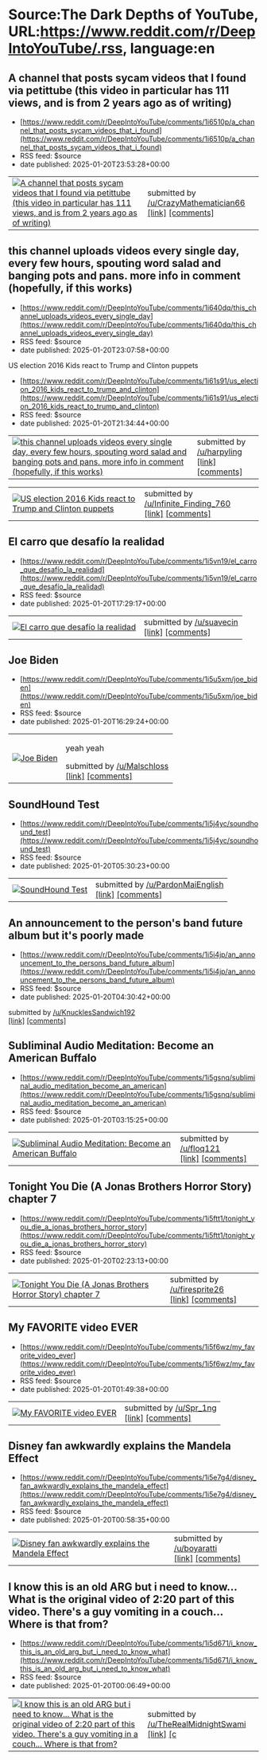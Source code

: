 # Source:The Dark Depths of YouTube, URL:https://www.reddit.com/r/DeepIntoYouTube/.rss, language:en

## A channel that posts sycam videos that I found via petittube (this video in particular has 111 views, and is from 2 years ago as of writing)
 - [https://www.reddit.com/r/DeepIntoYouTube/comments/1i6510p/a_channel_that_posts_sycam_videos_that_i_found](https://www.reddit.com/r/DeepIntoYouTube/comments/1i6510p/a_channel_that_posts_sycam_videos_that_i_found)
 - RSS feed: $source
 - date published: 2025-01-20T23:53:28+00:00

<table> <tr><td> <a href="https://www.reddit.com/r/DeepIntoYouTube/comments/1i6510p/a_channel_that_posts_sycam_videos_that_i_found/"> <img src="https://external-preview.redd.it/uKmwLtNCG_ue20mr2GAZKwh5KJYR3c1sWYJvwxhWBR8.jpg?width=320&amp;crop=smart&amp;auto=webp&amp;s=fcce27f753ac9e5c01fba02b67374c7bd91629d2" alt="A channel that posts sycam videos that I found via petittube (this video in particular has 111 views, and is from 2 years ago as of writing)" title="A channel that posts sycam videos that I found via petittube (this video in particular has 111 views, and is from 2 years ago as of writing)" /> </a> </td><td> &#32; submitted by &#32; <a href="https://www.reddit.com/user/CrazyMathematician66"> /u/CrazyMathematician66 </a> <br/> <span><a href="https://youtu.be/wp10Q7gEGKE?si=loDI9JG7ps5i-CQd">[link]</a></span> &#32; <span><a href="https://www.reddit.com/r/DeepIntoYouTube/comments/1i6510p/a_channel_that_posts_sycam_videos_that_i_found/">[comments]</a></span> </td></tr></table>

## this channel uploads videos every single day, every few hours, spouting word salad and banging pots and pans. more info in comment (hopefully, if this works)
 - [https://www.reddit.com/r/DeepIntoYouTube/comments/1i640dq/this_channel_uploads_videos_every_single_day](https://www.reddit.com/r/DeepIntoYouTube/comments/1i640dq/this_channel_uploads_videos_every_single_day)
 - RSS feed: $source
 - date published: 2025-01-20T23:07:58+00:00

<table> <tr><td> <a href="https://www.reddit.com/r/DeepIntoYouTube/comments/1i640dq/this_channel_uploads_videos_every_single_day/"> <img src="https://external-preview.redd.it/PTeOvepPmYAbeF631Y3qn6Q6SaC97Jzczr5C_LsB2Dk.jpg?width=320&amp;crop=smart&amp;auto=webp&amp;s=d002e371e0944e2076333c496bc9772ce732be8b" alt="this channel uploads videos every single day, every few hours, spouting word salad and banging pots and pans. more info in comment (hopefully, if this works)" title="this channel uploads videos every single day, every few hours, spouting word salad and banging pots and pans. more info in comment (hopefully, if this works)" /> </a> </td><td> &#32; submitted by &#32; <a href="https://www.reddit.com/user/harpyling"> /u/harpyling </a> <br/> <span><a href="https://www.youtube.com/watch?v=OtIkmgHpJ_c">[link]</a></span> &#32; <span><a href="https://www.reddit.com/r/DeepIntoYouTube/comments/1i640dq/this_channel_uploads_videos_every_single_day/">[comments]</a></span> </td></tr></tabl

## US election 2016 Kids react to Trump and Clinton puppets
 - [https://www.reddit.com/r/DeepIntoYouTube/comments/1i61s91/us_election_2016_kids_react_to_trump_and_clinton](https://www.reddit.com/r/DeepIntoYouTube/comments/1i61s91/us_election_2016_kids_react_to_trump_and_clinton)
 - RSS feed: $source
 - date published: 2025-01-20T21:34:44+00:00

<table> <tr><td> <a href="https://www.reddit.com/r/DeepIntoYouTube/comments/1i61s91/us_election_2016_kids_react_to_trump_and_clinton/"> <img src="https://external-preview.redd.it/ZQi981udFMBIABu9WbT9dtuIe5nBA9FKfxkfa93_Yds.jpg?width=320&amp;crop=smart&amp;auto=webp&amp;s=a18e1434b0b5f08e8731bca35db1827db5c7e858" alt="US election 2016 Kids react to Trump and Clinton puppets" title="US election 2016 Kids react to Trump and Clinton puppets" /> </a> </td><td> &#32; submitted by &#32; <a href="https://www.reddit.com/user/Infinite_Finding_760"> /u/Infinite_Finding_760 </a> <br/> <span><a href="https://youtu.be/78gd9DSfi9M?si=MgBtA64Eh88OKLD-">[link]</a></span> &#32; <span><a href="https://www.reddit.com/r/DeepIntoYouTube/comments/1i61s91/us_election_2016_kids_react_to_trump_and_clinton/">[comments]</a></span> </td></tr></table>

## El carro que desafío la realidad
 - [https://www.reddit.com/r/DeepIntoYouTube/comments/1i5vn19/el_carro_que_desafío_la_realidad](https://www.reddit.com/r/DeepIntoYouTube/comments/1i5vn19/el_carro_que_desafío_la_realidad)
 - RSS feed: $source
 - date published: 2025-01-20T17:29:17+00:00

<table> <tr><td> <a href="https://www.reddit.com/r/DeepIntoYouTube/comments/1i5vn19/el_carro_que_desafío_la_realidad/"> <img src="https://external-preview.redd.it/Aj8-puTHWOKOymku0P81pHE864jQouwS34hbdNqQ8k8.jpg?width=320&amp;crop=smart&amp;auto=webp&amp;s=7050f4ba389568555e5e108c8f8d3afa10f7cf92" alt="El carro que desafío la realidad" title="El carro que desafío la realidad" /> </a> </td><td> &#32; submitted by &#32; <a href="https://www.reddit.com/user/suavecin"> /u/suavecin </a> <br/> <span><a href="https://youtu.be/exYSFiycAeY">[link]</a></span> &#32; <span><a href="https://www.reddit.com/r/DeepIntoYouTube/comments/1i5vn19/el_carro_que_desafío_la_realidad/">[comments]</a></span> </td></tr></table>

## Joe Biden
 - [https://www.reddit.com/r/DeepIntoYouTube/comments/1i5u5xm/joe_biden](https://www.reddit.com/r/DeepIntoYouTube/comments/1i5u5xm/joe_biden)
 - RSS feed: $source
 - date published: 2025-01-20T16:29:24+00:00

<table> <tr><td> <a href="https://www.reddit.com/r/DeepIntoYouTube/comments/1i5u5xm/joe_biden/"> <img src="https://external-preview.redd.it/CnD4NzI15SC8-ivCQ2Lj4xplUJtzpGGbjIs_gEB_t-U.jpg?width=320&amp;crop=smart&amp;auto=webp&amp;s=0d4ae388524f2312c3577aeed09dcbe08e67e83a" alt="Joe Biden" title="Joe Biden" /> </a> </td><td> <!-- SC_OFF --><div class="md"><p>yeah yeah</p> </div><!-- SC_ON --> &#32; submitted by &#32; <a href="https://www.reddit.com/user/Malschloss"> /u/Malschloss </a> <br/> <span><a href="https://youtu.be/SK8cGbiamkk?si=-EX0jAWRbmUm3tIe">[link]</a></span> &#32; <span><a href="https://www.reddit.com/r/DeepIntoYouTube/comments/1i5u5xm/joe_biden/">[comments]</a></span> </td></tr></table>

## SoundHound Test
 - [https://www.reddit.com/r/DeepIntoYouTube/comments/1i5j4yc/soundhound_test](https://www.reddit.com/r/DeepIntoYouTube/comments/1i5j4yc/soundhound_test)
 - RSS feed: $source
 - date published: 2025-01-20T05:30:23+00:00

<table> <tr><td> <a href="https://www.reddit.com/r/DeepIntoYouTube/comments/1i5j4yc/soundhound_test/"> <img src="https://external-preview.redd.it/fwBbsILRTjtjZgAmXZcK0js7S0eXp-BObYZ0nYmvBnw.jpg?width=320&amp;crop=smart&amp;auto=webp&amp;s=8d841cb0e6420cc4e68cea14d925f5d5a271116e" alt="SoundHound Test" title="SoundHound Test" /> </a> </td><td> &#32; submitted by &#32; <a href="https://www.reddit.com/user/PardonMaiEnglish"> /u/PardonMaiEnglish </a> <br/> <span><a href="https://www.youtube.com/watch?v=iE6mpKkqcJI">[link]</a></span> &#32; <span><a href="https://www.reddit.com/r/DeepIntoYouTube/comments/1i5j4yc/soundhound_test/">[comments]</a></span> </td></tr></table>

## An announcement to the person's band future album but it's poorly made
 - [https://www.reddit.com/r/DeepIntoYouTube/comments/1i5i4jp/an_announcement_to_the_persons_band_future_album](https://www.reddit.com/r/DeepIntoYouTube/comments/1i5i4jp/an_announcement_to_the_persons_band_future_album)
 - RSS feed: $source
 - date published: 2025-01-20T04:30:42+00:00

&#32; submitted by &#32; <a href="https://www.reddit.com/user/KnucklesSandwich192"> /u/KnucklesSandwich192 </a> <br/> <span><a href="https://youtu.be/km-m0V0-nhw">[link]</a></span> &#32; <span><a href="https://www.reddit.com/r/DeepIntoYouTube/comments/1i5i4jp/an_announcement_to_the_persons_band_future_album/">[comments]</a></span>

## Subliminal Audio Meditation: Become an American Buffalo
 - [https://www.reddit.com/r/DeepIntoYouTube/comments/1i5gsnq/subliminal_audio_meditation_become_an_american](https://www.reddit.com/r/DeepIntoYouTube/comments/1i5gsnq/subliminal_audio_meditation_become_an_american)
 - RSS feed: $source
 - date published: 2025-01-20T03:15:25+00:00

<table> <tr><td> <a href="https://www.reddit.com/r/DeepIntoYouTube/comments/1i5gsnq/subliminal_audio_meditation_become_an_american/"> <img src="https://external-preview.redd.it/H9CfMVLt_m7Oh3lA0-Vdpg91glRwofB0oZ0Kizy_1aM.jpg?width=320&amp;crop=smart&amp;auto=webp&amp;s=0763d199170e00145eb3c70ca20dc28e4fba01bb" alt="Subliminal Audio Meditation: Become an American Buffalo" title="Subliminal Audio Meditation: Become an American Buffalo" /> </a> </td><td> &#32; submitted by &#32; <a href="https://www.reddit.com/user/floq121"> /u/floq121 </a> <br/> <span><a href="https://youtu.be/gDNCfDZY1-w?si=EBFXLDti-fGXgZIg">[link]</a></span> &#32; <span><a href="https://www.reddit.com/r/DeepIntoYouTube/comments/1i5gsnq/subliminal_audio_meditation_become_an_american/">[comments]</a></span> </td></tr></table>

## Tonight You Die (A Jonas Brothers Horror Story) chapter 7
 - [https://www.reddit.com/r/DeepIntoYouTube/comments/1i5ftt1/tonight_you_die_a_jonas_brothers_horror_story](https://www.reddit.com/r/DeepIntoYouTube/comments/1i5ftt1/tonight_you_die_a_jonas_brothers_horror_story)
 - RSS feed: $source
 - date published: 2025-01-20T02:23:13+00:00

<table> <tr><td> <a href="https://www.reddit.com/r/DeepIntoYouTube/comments/1i5ftt1/tonight_you_die_a_jonas_brothers_horror_story/"> <img src="https://external-preview.redd.it/mjzJyaayVrPq0jRvC_g-nvk0lQsFhw8hPazmrIgrOhE.jpg?width=320&amp;crop=smart&amp;auto=webp&amp;s=2dccc8fb82ea3b98ea0f8b3c7588ac2f72a74711" alt="Tonight You Die (A Jonas Brothers Horror Story) chapter 7" title="Tonight You Die (A Jonas Brothers Horror Story) chapter 7" /> </a> </td><td> &#32; submitted by &#32; <a href="https://www.reddit.com/user/firesprite26"> /u/firesprite26 </a> <br/> <span><a href="https://youtu.be/-DYDAex1EZo">[link]</a></span> &#32; <span><a href="https://www.reddit.com/r/DeepIntoYouTube/comments/1i5ftt1/tonight_you_die_a_jonas_brothers_horror_story/">[comments]</a></span> </td></tr></table>

## My FAVORITE video EVER
 - [https://www.reddit.com/r/DeepIntoYouTube/comments/1i5f6wz/my_favorite_video_ever](https://www.reddit.com/r/DeepIntoYouTube/comments/1i5f6wz/my_favorite_video_ever)
 - RSS feed: $source
 - date published: 2025-01-20T01:49:38+00:00

<table> <tr><td> <a href="https://www.reddit.com/r/DeepIntoYouTube/comments/1i5f6wz/my_favorite_video_ever/"> <img src="https://external-preview.redd.it/xpdMbMo0mbsX1GO1paDI4b4q5hjsG_qsHyQj3MDp2fY.jpg?width=320&amp;crop=smart&amp;auto=webp&amp;s=9cdb66bd63951b6629cbd378bde38fb849ead1a2" alt="My FAVORITE video EVER" title="My FAVORITE video EVER" /> </a> </td><td> &#32; submitted by &#32; <a href="https://www.reddit.com/user/Spr_1ng"> /u/Spr_1ng </a> <br/> <span><a href="https://www.youtube.com/watch?v=sQRP8_4ne4E">[link]</a></span> &#32; <span><a href="https://www.reddit.com/r/DeepIntoYouTube/comments/1i5f6wz/my_favorite_video_ever/">[comments]</a></span> </td></tr></table>

## Disney fan awkwardly explains the Mandela Effect
 - [https://www.reddit.com/r/DeepIntoYouTube/comments/1i5e7g4/disney_fan_awkwardly_explains_the_mandela_effect](https://www.reddit.com/r/DeepIntoYouTube/comments/1i5e7g4/disney_fan_awkwardly_explains_the_mandela_effect)
 - RSS feed: $source
 - date published: 2025-01-20T00:58:35+00:00

<table> <tr><td> <a href="https://www.reddit.com/r/DeepIntoYouTube/comments/1i5e7g4/disney_fan_awkwardly_explains_the_mandela_effect/"> <img src="https://external-preview.redd.it/BU9uSzmd8Gv3cU6aKdn1pqUFnfsk67furjpjh-svQMk.jpg?width=320&amp;crop=smart&amp;auto=webp&amp;s=19377bf54ecc7466938911f248f7818bf8301da0" alt="Disney fan awkwardly explains the Mandela Effect" title="Disney fan awkwardly explains the Mandela Effect" /> </a> </td><td> &#32; submitted by &#32; <a href="https://www.reddit.com/user/boyaratti"> /u/boyaratti </a> <br/> <span><a href="https://www.youtube.com/watch?v=Z1sIwS3KffY">[link]</a></span> &#32; <span><a href="https://www.reddit.com/r/DeepIntoYouTube/comments/1i5e7g4/disney_fan_awkwardly_explains_the_mandela_effect/">[comments]</a></span> </td></tr></table>

## I know this is an old ARG but i need to know... What is the original video of 2:20 part of this video. There's a guy vomiting in a couch... Where is that from?
 - [https://www.reddit.com/r/DeepIntoYouTube/comments/1i5d671/i_know_this_is_an_old_arg_but_i_need_to_know_what](https://www.reddit.com/r/DeepIntoYouTube/comments/1i5d671/i_know_this_is_an_old_arg_but_i_need_to_know_what)
 - RSS feed: $source
 - date published: 2025-01-20T00:06:49+00:00

<table> <tr><td> <a href="https://www.reddit.com/r/DeepIntoYouTube/comments/1i5d671/i_know_this_is_an_old_arg_but_i_need_to_know_what/"> <img src="https://external-preview.redd.it/trGzqhPW23VwTLrgah2WSz1saFh3DiV3ifAuvtJSchI.jpg?width=320&amp;crop=smart&amp;auto=webp&amp;s=05a5f94c80ac02002213859733bab01b97e57b43" alt="I know this is an old ARG but i need to know... What is the original video of 2:20 part of this video. There's a guy vomiting in a couch... Where is that from?" title="I know this is an old ARG but i need to know... What is the original video of 2:20 part of this video. There's a guy vomiting in a couch... Where is that from?" /> </a> </td><td> &#32; submitted by &#32; <a href="https://www.reddit.com/user/TheRealMidnightSwami"> /u/TheRealMidnightSwami </a> <br/> <span><a href="https://www.youtube.com/watch?v=qxPcLq-xelA">[link]</a></span> &#32; <span><a href="https://www.reddit.com/r/DeepIntoYouTube/comments/1i5d671/i_know_this_is_an_old_arg_but_i_need_to_know_what/">[c

